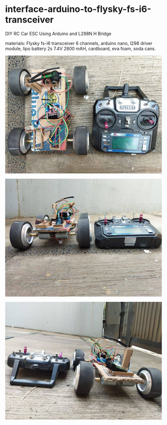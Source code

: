 # interface-arduino-to-flysky-fs-i6-transceiver
DIY RC Car ESC Using Arduino and L298N H Bridge

materials:
Flysky fs-i6 transceiver 6 channels, arduino nano, l298 driver module, lipo battery 2s 7.4V 2800 mAH, cardboard, eva foam, soda cans. 

![alt text](https://github.com/jenizar/interface-arduino-to-flysky-fs-i6-transceiver/blob/main/Screenshot1.jpg)

![alt text](https://github.com/jenizar/interface-arduino-to-flysky-fs-i6-transceiver/blob/main/Screenshot2.jpg)

![alt text](https://github.com/jenizar/interface-arduino-to-flysky-fs-i6-transceiver/blob/main/Screenshot3.jpg)
